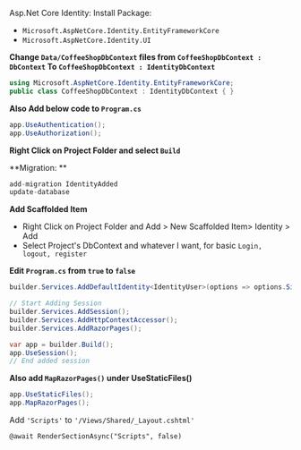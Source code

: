 Asp.Net Core Identity:
Install Package:
- `Microsoft.AspNetCore.Identity.EntityFrameworkCore`
- `Microsoft.AspNetCore.Identity.UI`

**Change `Data/CoffeeShopDbContext` files from `CoffeeShopDbContext : DbContext` To `CoffeeShopDbContext : IdentityDbContext`**
```C#
using Microsoft.AspNetCore.Identity.EntityFrameworkCore;
public class CoffeeShopDbContext : IdentityDbContext { }
```
**Also Add below code to `Program.cs`**
```C#
app.UseAuthentication();
app.UseAuthorization();
```

**Right Click on Project Folder and select `Build`**

**Migration: **
```C#
add-migration IdentityAdded
update-database
```

**Add Scaffolded Item**
- Right Click on Project Folder and Add > New Scaffolded Item> Identity > Add
- Select Project's DbContext and whatever I want, for basic `Login, logout, register`

**Edit `Program.cs` from `true` to `false`**
```C#
builder.Services.AddDefaultIdentity<IdentityUser>(options => options.SignIn.RequireConfirmedAccount = false).AddEntityFrameworkStores<CoffeeShopDbContext>();

// Start Adding Session
builder.Services.AddSession();
builder.Services.AddHttpContextAccessor();
builder.Services.AddRazorPages();

var app = builder.Build();
app.UseSession();
// End added session
```
**Also add `MapRazorPages()` under UseStaticFiles()**
```c#
app.UseStaticFiles();
app.MapRazorPages();
```
Add `'Scripts'` to `'/Views/Shared/_Layout.cshtml'`
```cshtml
@await RenderSectionAsync("Scripts", false)
```






